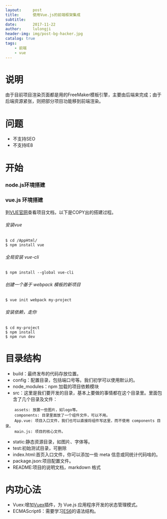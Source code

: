```yaml
---
layout:     post
title:      使用Vue.js的前端框架集成
subtitle:   
date:       2017-11-22
author:     lulongji
header-img: img/post-bg-hacker.jpg
catalog: true
tags:
    - 前端
    - vue
---
```



# 说明
由于目前项目渲染页面都是用的FreeMaker模板引擎，主要由后端来完成；由于后端资源紧张，则把部分项目功能移到前端渲染。

# 问题
- 不支持SEO
- 不支持IE8

# 开始

### node.js环境搭建

### vue.js 环境搭建
到[VUE官网](https://router.vuejs.org/zh-cn/installation.html)查看项目文档，以下是COPY出的搭建过程。

###### 安装vue
    $ cd /AppHtml/  
    $ npm install vue
    
###### 全局安装 vue-cli
    $ npm install --global vue-cli

###### 创建一个基于 webpack 模板的新项目
    $ vue init webpack my-project

###### 安装依赖，走你
    $ cd my-project
    $ npm install
    $ npm run dev

# 目录结构

- build：最终发布的代码存放位置。
- config：配置目录，包括端口号等。我们初学可以使用默认的。
- node_modules：npm 加载的项目依赖模块
- src：这里是我们要开发的目录，基本上要做的事情都在这个目录里。里面包含了几个目录及文件：
```
    assets: 放置一些图片，如logo等。
    components: 目录里面放了一个组件文件，可以不用。
    App.vue: 项目入口文件，我们也可以直接将组件写这里，而不使用 components 目录。
    main.js: 项目的核心文件。
```
- static:静态资源目录，如图片、字体等。
- test:初始测试目录，可删除
- index.html:首页入口文件，你可以添加一些 meta 信息或同统计代码啥的。
- package.json:项目配置文件。
- README:项目的说明文档，markdown 格式


# 内功心法

- Vuex:增加[Vuex](https://vuex.vuejs.org/zh-cn/intro.html)插件，为 Vue.js 应用程序开发的状态管理模式。
- ECMAScript6：需要学习[ES6](http://es6.ruanyifeng.com/)的语法结构。












